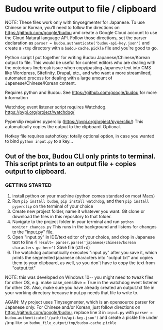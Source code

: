 # Budou write output to file / clipboard 

NOTE: These files work only with tinysegmenter for Japanese. To use Chinese or Korean, you'll need to follow the directions on https://github.com/google/budou and create a Google Cloud account to use the Cloud Natural language API. Follow those directions, set the parser declaration as `parser = budou.authenticate('budou-api-key.json')` and create a `/tmp` directory with a `budou-cache.pickle` file and you're good to go.

Python script I put together for writing Budou Japanese/Chinese/Korean output to file. This would be useful for content editors who are dealing with the notorious linebreak issue when copy/pasting Japanese text into CMS like Wordpress, Sitefinity, Drupal, etc., and who want a more streamlined, automated process for dealing with a large amount of Japenese/Chinese/Korean content. 

Requires python and Budou. See https://github.com/google/budou for more information 

Watchdog event listener script requires Watchdog. https://pypi.org/project/watchdog/

Pyperclip requires pyperclip (https://pypi.org/project/pyperclip/) This automatically copies the output to the clipboard. Optional. 

Hotkey file requires autohotkey: totally optional option, in case you wanted to bind `python input.py` to a key...

## Out of the box, Budou CLI only prints to terminal. This script prints to an output file + copies output to clipboard.

### GETTING STARTED
1) Install python on your machine (python comes standard on most Macs)
2) Run `pip install budou`, `pip install watchdog`, and then `pip install pyperclip` on the terminal of your choice
3) Create new project folder, name it whatever you want. Git clone or download the files in this repository to that folder.
4) Navigate to the project folder in your terminal and run `python monitor_changes.py` This runs in the background and listens for changes to the "input.py" file.
5) Open "input.py" in IDE/text editor of your choice, and drop in Japanese text to line 4 `result= parser.parse('japanese/chinese/korean characters go here')` Save file (ctrl+s)
6) The watchdog automatically executes "input.py" after you save it, which prints the segmented japanese characters into "output.txt" and copies them to your clipboard, as well, so you don't have to copy the text from "output.txt"

NOTE: this was developed on Windows 10-- you might need to tweak files for other OS, e.g. make case_sensitive = True in the watchdog event listener for other OS. Also, make sure you have already created an output.txt file in your working directory because input.py needs that file to write to. 

AGAIN: My project uses Tinysegmenter, which is an opensource parser for Japanese only. For Chinese and/or Korean, just follow directions on https://github.com/google/budou, replace line 3 in `input.py` with `parser = budou.authenticate('/path/to/api-key.json')` and create a pickle file under /tmp like so `budou_file_output/tmp/budou-cache.pickle` 
